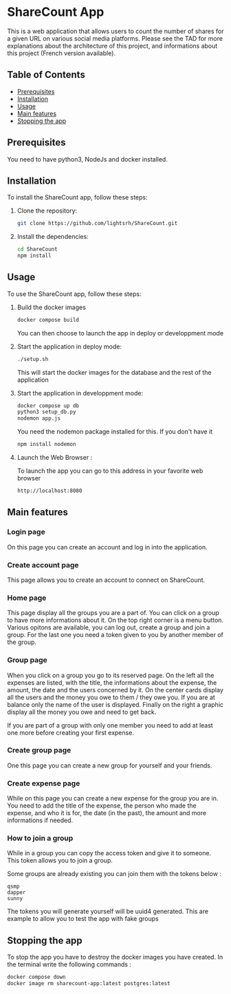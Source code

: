 # ShareCount App

This is a web application that allows users to count the number of shares for a given URL on various social media platforms.
Please see the TAD for more explanations about the architecture of this project, and informations about this project (French version available).

## Table of Contents
- [Prerequisites](#prerequisites)
- [Installation](#installation)
- [Usage](#usage)
- [Main features](#mainfeatures)
- [Stopping the app](#stop)

## Prerequisites

You need to have python3, NodeJs and docker installed.


## Installation

To install the ShareCount app, follow these steps:

1. Clone the repository:
    ``` bash
    git clone https://github.com/lightsrh/ShareCount.git
    ```

2. Install the dependencies:
    ``` bash
    cd ShareCount
    npm install
    ```

## Usage

To use the ShareCount app, follow these steps:

1. Build the docker images
    ``` bash
    docker compose build
    ```

    You can then choose to launch the app in deploy or developpment mode

2. Start the application in deploy mode:
    ``` bash
    ./setup.sh
    ```
    This will start the docker images for the database and the rest of the application

2. Start the application in developpment mode:
    ``` bash
    docker compose up db
    python3 setup_db.py
    nodemon app.js
    ```
    You need the nodemon package installed for this.
    If you don't have it
    ``` bash
    npm install nodemon
    ```

3. Launch the Web Browser :

    To launch the app you can go to this address in your favorite web browser
    ``` bash
    http://localhost:8080
    ```

## Main features

### Login page

On this page you can create an account and log in into the application. 

### Create account page

This page allows you to create an account to connect on ShareCount.

### Home page

This page display all the groups you are a part of. You can click on a group to have more informations about it. On the top right corner is a menu button. Various opitons are available, you can log out, create a group and join a group. For the last one you need a token given to you by another member of the group.

### Group page

When you click on a group you go to its reserved page. On the left all the expenses are listed, with the title, the informations about the expense, the amount, the date and the users concerned by it.
On the center cards display all the users and the money you owe to them / they owe you. If you are at balance only the name of the user is displayed. 
Finally on the right a graphic display all the money you owe and need to get back.

If you are part of a group with only one member you need to add at least one more before creating your first expense.

### Create group page

One this page you can create a new group for yourself and your friends. 

### Create expense page

While on this page you can create a new expense for the group you are in. You need to add the title of the expense, the person who made the expense, and who it is for, the date (in the past), the amount and more informations if needed.

### How to join a group

While in a group you can copy the access token and give it to someone. This token allows you to join a group.

Some groups are already existing you can join them with the tokens below :

```
qsmp
dapper
sunny
```
The tokens you will generate yourself will be uuid4 generated. This are example to allow you to test the app with fake groups


## Stopping the app

To stop the app you have to destroy the docker images you have created. In the terminal write the following commands : 

``` bash
docker compose down
docker image rm sharecount-app:latest postgres:latest 
```
